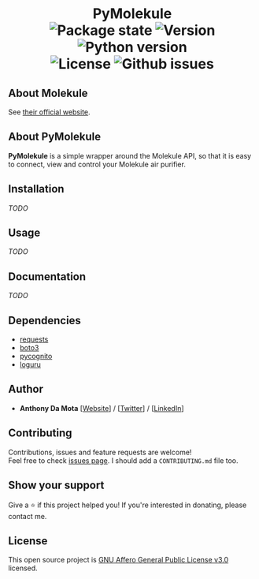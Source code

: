 <h1 align=center>
PyMolekule
<br />
<img alt="Package state" src="https://img.shields.io/badge/state-alpha-red">
<img alt="Version" src="https://img.shields.io/badge/version-0.0.1-green">
<img alt="Python version" src="https://img.shields.io/badge/python->=3.6-blue">
<br />
<img alt="License" src="https://img.shields.io/github/license/AkdM/PyMolekule">
<img alt="Github issues" src="https://img.shields.io/github/issues/AkdM/PyMolekule">
</h1>


## About Molekule

See [their official website](https://molekule.eu).

## About PyMolekule

**PyMolekule** is a simple wrapper around the Molekule API, so that it is easy to connect, view and control your Molekule air purifier.

## Installation

*TODO*

## Usage

*TODO*

## Documentation

*TODO*
    
## Dependencies
- [requests](https://github.com/psf/requests)
- [boto3](https://github.com/boto/boto3)
- [pycognito](https://github.com/pvizeli/pycognito)
- [loguru](https://github.com/Delgan/loguru)

## Author
- **Anthony Da Mota** [[Website](https://damota.me)] / [[Twitter](http://twitter.com/AkdM_)] / [[LinkedIn](http://linkedin.com/in/anthonydamota/)]


## Contributing
Contributions, issues and feature requests are welcome!<br />Feel free to check [issues page](https://github.com/AkdM/PyMolekule/issues). I should add a `CONTRIBUTING.md` file too.
## Show your support
Give a ⭐️ if this project helped you! If you're interested in donating, please contact me.

## License

This open source project is [GNU Affero General Public License v3.0](https://github.com/AkdM/PyMolekule/blob/main/LICENSE) licensed.